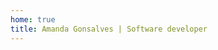 ```yaml
---
home: true
title: Amanda Gonsalves | Software developer
---
```


<Header />
<Home title="Amanda Gonsalves" description="I’m a self-taught software developer based in Florianópolis, Brazil, and I’ve been working remotely since the start of my career. Since beginning my journey in 2020, I’ve focused on continuous learning and growth, taking on side projects to strengthen my skills. In 2021, I got my first role as a developer, and since then, I’ve gained valuable hands-on experience working remotely on complex systems and integrations. Now, I am dedicated to deepening my expertise and contributing to innovative software solutions as I continue to build my career in the remote work environment." background="/assets/images/geometric.jpg" />
<About />
<Projects />
<Contact />
<Footer />